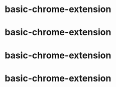 # basic-chrome-extension
# basic-chrome-extension
# basic-chrome-extension
# basic-chrome-extension

